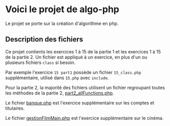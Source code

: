 # Voici le projet de algo-php

Le projet se porte sur la création d'algorithme en php.

## Description des fichiers

Ce projet contients les exercices 1 à 15 de la partie 1 et les exercices 1 à 15 de la partie 2. Un fichier est appliqué à un exercice, en plus d'un ou plusieurs fichiers `class` si besoin.

Par exemple l'exercice `15 part1` possède un fichier `15_class.php` supplémentaire, utilisé dans `15.php` avec `include`.

Pour la partie 2, la majorité des fichiers utilisent un fichier regroupant toutes les méthodes de la partie 2, [part2_allFunctions.php](part2/part2_allFunctions.php).

Le fichier [banque.php](banque/banque.php) est l'exercice supplémentaire sur les comptes et titulaires.

Le fichier [gestionFilmMain.php](gestionFilm/gestionFilmMain.php) est l'exercice supplémentaire sur le cinéma.